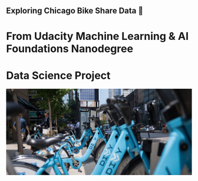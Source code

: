 ## Exploring Chicago Bike Share Data 📒
# From Udacity Machine Learning & AI Foundations Nanodegree 
# Data Science Project

![jpg](imgs/img1.jpg)
